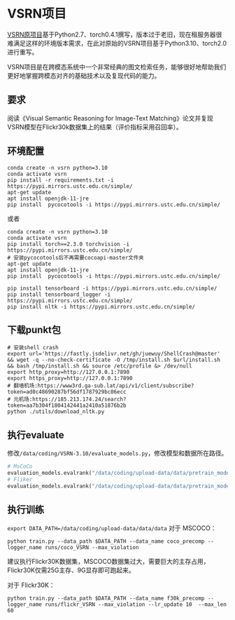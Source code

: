 # VSRN项目
[VSRN原项目](https://github.com/KunpengLi1994/VSRN/tree/master)基于Python2.7、torch0.4.1撰写，版本过于老旧，现在租服务器很难满足这样的环境版本需求，在此对原始的VSRN项目基于Python3.10、torch2.0进行重写。

VSRN项目是在跨模态系统中一个非常经典的图文检索任务，能够很好地帮助我们更好地掌握跨模态对齐的基础技术以及复现代码的能力。

## 要求

阅读《Visual Semantic Reasoning for Image-Text Matching》论文并复现VSRN模型在Flickr30k数据集上的结果（评价指标采用召回率）。


## 环境配置
```shell
conda create -n vsrn python=3.10
conda activate vsrn
pip install -r requirements.txt -i https://pypi.mirrors.ustc.edu.cn/simple/
apt-get update
apt install openjdk-11-jre
pip install  pycocotools -i https://pypi.mirrors.ustc.edu.cn/simple/
```
或者
```shell
conda create -n vsrn python=3.10
conda activate vsrn
pip install torch==2.3.0 torchvision -i https://pypi.mirrors.ustc.edu.cn/simple/
# 安装pycocotools后不再需要cocoapi-master文件夹
apt-get update
apt install openjdk-11-jre
pip install  pycocotools -i https://pypi.mirrors.ustc.edu.cn/simple/

pip install tensorboard -i https://pypi.mirrors.ustc.edu.cn/simple/
pip install tensorboard_logger -i https://pypi.mirrors.ustc.edu.cn/simple/
pip install nltk -i https://pypi.mirrors.ustc.edu.cn/simple/
```
## 下载punkt包
```shell
# 安装shell crash
export url='https://fastly.jsdelivr.net/gh/juewuy/ShellCrash@master' && wget -q --no-check-certificate -O /tmp/install.sh $url/install.sh  && bash /tmp/install.sh && source /etc/profile &> /dev/null
export http_proxy=http://127.0.0.1:7890
export https_proxy=http://127.0.0.1:7890
# 翻墙机场:https://www3rd.ga-sub.lat/api/v1/client/subscribe?token=ad0c48690287bf56df1787929bc06ecc
# 元机场:https://185.213.174.24/search?token=aa7b304f1804142441a2410a51876b2b
python ./utils/download_nltk.py
```

## 执行evaluate
修改`/data/coding/VSRN-3.10/evaluate_models.py`，修改模型和数据所在路径。
```python
# MsCoCo
evaluation_models.evalrank("/data/coding/upload-data/data/pretrain_model/coco/model_coco_1.pth.tar", "/data/coding/upload-data/data/pretrain_model/coco/model_coco_2.pth.tar", data_path='/data/coding/upload-data/data/data/', split="testall", fold5=True)
# Fliker
evaluation_models.evalrank("/data/coding/upload-data/data/pretrain_model/flickr/model_fliker_1.pth.tar", "/data/coding/upload-data/data/pretrain_model/flickr/model_fliker_2.pth.tar", data_path='/data/coding/upload-data/data/data/', split="test", fold5=False)
```

## 执行训练
`export DATA_PATH=/data/coding/upload-data/data/data`
对于 MSCOCO：
```shell
python train.py --data_path $DATA_PATH --data_name coco_precomp --logger_name runs/coco_VSRN --max_violation
```
建议执行Flickr30K数据集，MSCOCO数据集过大，需要巨大的主存占用，Flickr30K仅需25G主存、9G显存即可跑起来。

对于 Flickr30K：
```shell
python train.py --data_path $DATA_PATH --data_name f30k_precomp --logger_name runs/flickr_VSRN --max_violation --lr_update 10  --max_len 60

```
